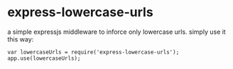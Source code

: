 # express-lowercase-urls
a simple expressjs middleware to inforce only lowercase urls. 
simply use it this way:

    var lowercaseUrls = require('express-lowercase-urls');
    app.use(lowercaseUrls);

